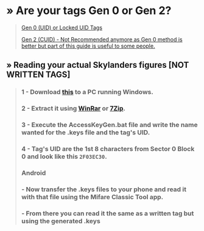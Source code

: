 # » Are your tags Gen 0 or Gen 2?

>[Gen 0 (UID) or Locked UID Tags](https://devzillion.github.io/Docs/nfc/skylanders/writing-tags/android/Gen1/)
>
>[Gen 2 (CUID) - Not Recommended anymore as Gen 0 method is better but part of this guide is useful to some people.](https://devzillion.github.io/Docs/nfc/skylanders/writing-tags/android/Gen2/)


## » Reading your actual Skylanders figures [NOT WRITTEN TAGS]
>### 1 - Download [this](https://github.com/ZillionMuffin/TheSkyLib/archive/refs/heads/main.zip) to a PC running Windows.
>### 2 - Extract it using [WinRar](https://winrar.com/) or [7Zip](http://7zip.org/).
>### 3 - Execute **the AccessKeyGen.bat** file and write the name wanted for the .keys file and the tag's UID.
>### 4 - Tag's UID are the 1st 8 characters from Sector 0 Block 0 and look like this `2F03EC30`.
>### 
>### Android
>### - Now transfer the .keys files to your phone and read it with that file using the Mifare Classic Tool app.
>### - From there you can read it the same as a written tag but using the generated .keys
